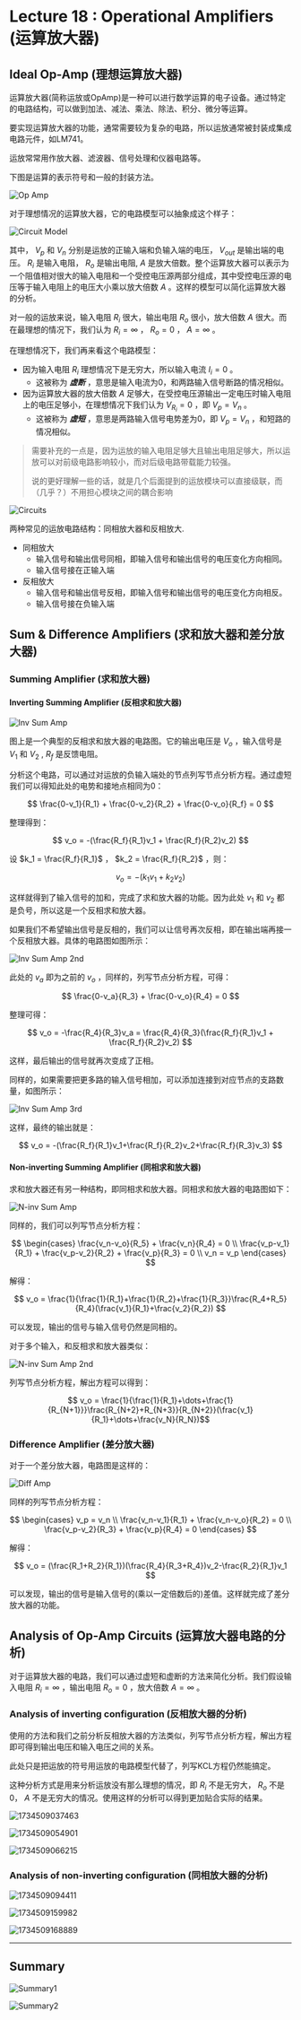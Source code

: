 # Lecture 18 : Operational Amplifiers (运算放大器)

## Ideal Op-Amp (理想运算放大器)

运算放大器(简称运放或OpAmp)是一种可以进行数学运算的电子设备。通过特定的电路结构，可以做到加法、减法、乘法、除法、积分、微分等运算。

要实现运算放大器的功能，通常需要较为复杂的电路，所以运放通常被封装成集成电路元件，如LM741。

运放常常用作放大器、滤波器、信号处理和仪器电路等。

下图是运算的表示符号和一般的封装方法。

![Op Amp](Lecture18.assets/1734503991620.png)

对于理想情况的运算放大器，它的电路模型可以抽象成这个样子：

![Circuit Model](Lecture18.assets/1734504072357.png)

其中， $V_p$ 和 $V_n$ 分别是运放的正输入端和负输入端的电压， $V_{out}$ 是输出端的电压。 $R_i$ 是输入电阻， $R_o$ 是输出电阻, $A$ 是放大倍数。整个运算放大器可以表示为一个阻值相对很大的输入电阻和一个受控电压源两部分组成，其中受控电压源的电压等于输入电阻上的电压大小乘以放大倍数 $A$ 。这样的模型可以简化运算放大器的分析。

对一般的运放来说，输入电阻 $R_i$ 很大，输出电阻 $R_o$ 很小，放大倍数 $A$ 很大。而在最理想的情况下，我们认为 $R_i = \infty$ ， $R_o = 0$ ， $A = \infty$ 。

在理想情况下，我们再来看这个电路模型：

- 因为输入电阻 $R_i$ 理想情况下是无穷大，所以输入电流 $I_i = 0$ 。
  - 这被称为 ***虚断*** ，意思是输入电流为0，和两路输入信号断路的情况相似。
- 因为运算放大器的放大倍数 $A$ 足够大，在受控电压源输出一定电压时输入电阻上的电压足够小，在理想情况下我们认为 $V_{R_i} = 0$ ，即 $V_p = V_n$ 。
  - 这被称为 ***虚短*** ，意思是两路输入信号电势差为0，即 $V_p = V_n$ ，和短路的情况相似。

> 需要补充的一点是，因为运放的输入电阻足够大且输出电阻足够大，所以运放可以对前级电路影响较小，而对后级电路带载能力较强。
>
> 说的更好理解一些的话，就是几个后面提到的运放模块可以直接级联，而（几乎？）不用担心模块之间的耦合影响

![Circuits](Lecture18.assets/1734505234891.png)

两种常见的运放电路结构：同相放大器和反相放大.

- 同相放大
  - 输入信号和输出信号同相，即输入信号和输出信号的电压变化方向相同。
  - 输入信号接在正输入端
- 反相放大
  - 输入信号和输出信号反相，即输入信号和输出信号的电压变化方向相反。
  - 输入信号接在负输入端

## Sum & Difference Amplifiers (求和放大器和差分放大器)

### Summing Amplifier (求和放大器)

#### Inverting Summing Amplifier (反相求和放大器)

![Inv Sum Amp](Lecture18.assets/1734505655474.png)

图上是一个典型的反相求和放大器的电路图。它的输出电压是 $V_o$ ，输入信号是 $V_1$ 和 $V_2$ , $R_f$ 是反馈电阻。

分析这个电路，可以通过对运放的负输入端处的节点列写节点分析方程。通过虚短我们可以得知此处的电势和接地点相同为0：

$$
\frac{0-v_1}{R_1} + \frac{0-v_2}{R_2} + \frac{0-v_o}{R_f} = 0
$$

整理得到：

$$
v_o = -(\frac{R_f}{R_1}v_1 + \frac{R_f}{R_2}v_2)
$$

设 $k_1 = \frac{R_f}{R_1}$ ， $k_2 = \frac{R_f}{R_2}$ ，则：

$$
v_o = -(k_1v_1 + k_2v_2)
$$

这样就得到了输入信号的加和，完成了求和放大器的功能。因为此处 $v_1$ 和 $v_2$ 都是负号，所以这是一个反相求和放大器。

如果我们不希望输出信号是反相的，我们可以让信号再次反相，即在输出端再接一个反相放大器。具体的电路图如图所示：

![Inv Sum Amp 2nd](Lecture18.assets/1734506044082.png)

此处的 $v_a$ 即为之前的 $v_o$ ，同样的，列写节点分析方程，可得：

$$
\frac{0-v_a}{R_3} + \frac{0-v_o}{R_4} = 0
$$

整理可得：

$$
v_o = -\frac{R_4}{R_3}v_a = \frac{R_4}{R_3}(\frac{R_f}{R_1}v_1 + \frac{R_f}{R_2}v_2)
$$

这样，最后输出的信号就再次变成了正相。

同样的，如果需要把更多路的输入信号相加，可以添加连接到对应节点的支路数量，如图所示：

![Inv Sum Amp 3rd](Lecture18.assets/1734506347386.png)

这样，最终的输出就是：

$$
v_o = -(\frac{R_f}{R_1}v_1+\frac{R_f}{R_2}v_2+\frac{R_f}{R_3}v_3)
$$

#### Non-inverting Summing Amplifier (同相求和放大器)

求和放大器还有另一种结构，即同相求和放大器。同相求和放大器的电路图如下：

![N-inv Sum Amp](Lecture18.assets/1734506560909.png)

同样的，我们可以列写节点分析方程：

$$
\begin{cases}
\frac{v_n-v_o}{R_5} + \frac{v_n}{R_4} = 0   \\
\frac{v_p-v_1}{R_1} + \frac{v_p-v_2}{R_2} + \frac{v_p}{R_3} = 0 \\
v_n = v_p
\end{cases}
$$

解得：

$$
v_o = \frac{1}{\frac{1}{R_1}+\frac{1}{R_2}+\frac{1}{R_3}}\frac{R_4+R_5}{R_4}(\frac{v_1}{R_1}+\frac{v_2}{R_2})
$$

可以发现，输出的信号与输入信号仍然是同相的。

对于多个输入，和反相求和放大器类似：

![N-inv Sum Amp 2nd](Lecture18.assets/1734506956771.png)

列写节点分析方程，解出方程可以得到：

$$
v_o = \frac{1}{\frac{1}{R_1}+\dots+\frac{1}{R_{N+1}}}\frac{R_{N+2}+R_{N+3}}{R_{N+2}}(\frac{v_1}{R_1}+\dots+\frac{v_N}{R_N})$$

### Difference Amplifier (差分放大器)

对于一个差分放大器，电路图是这样的：

![Diff Amp](Lecture18.assets/1734507530907.png)

同样的列写节点分析方程：

$$
\begin{cases}
    v_p = v_n   \\
    \frac{v_n-v_1}{R_1} + \frac{v_n-v_o}{R_2} = 0   \\
    \frac{v_p-v_2}{R_3} + \frac{v_p}{R_4} = 0
\end{cases}
$$

解得：

$$
v_o = (\frac{R_1+R_2}{R_1})(\frac{R_4}{R_3+R_4})v_2-\frac{R_2}{R_1}v_1
$$

可以发现，输出的信号是输入信号的(乘以一定倍数后的)差值。这样就完成了差分放大器的功能。

## Analysis of Op-Amp Circuits (运算放大器电路的分析)

对于运算放大器的电路，我们可以通过虚短和虚断的方法来简化分析。我们假设输入电阻 $R_i = \infty$ ，输出电阻 $R_o = 0$ ，放大倍数 $A = \infty$ 。

### Analysis of inverting configuration (反相放大器的分析)

使用的方法和我们之前分析反相放大器的方法类似，列写节点分析方程，解出方程即可得到输出电压和输入电压之间的关系。

此处只是把运放的符号用运放的电路模型代替了，列写KCL方程仍然能搞定。

这种分析方式是用来分析运放没有那么理想的情况，即 $R_i$ 不是无穷大， $R_o$ 不是0， $A$ 不是无穷大的情况。使用这样的分析可以得到更加贴合实际的结果。

![1734509037463](Lecture18.assets/1734509037463.png)

![1734509054901](Lecture18.assets/1734509054901.png)

![1734509066215](Lecture18.assets/1734509066215.png)

### Analysis of non-inverting configuration (同相放大器的分析)

![1734509094411](Lecture18.assets/1734509094411.png)

![1734509159982](Lecture18.assets/1734509159982.png)

![1734509168889](Lecture18.assets/1734509168889.png)

---

## Summary

![Summary1](Lecture18.assets/1734505552733.png)

![Summary2](Lecture18.assets/1734505570393.png)

